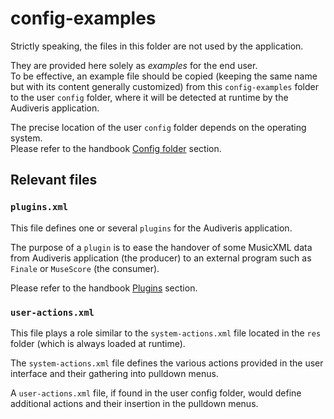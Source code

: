 
# config-examples

Strictly speaking, the files in this folder are not used by the application.

They are provided here solely as *examples* for the end user.  
To be effective, an example file should be copied
(keeping the same name but with its content generally customized)
from this `config-examples` folder to the user `config` folder,
where it will be detected at runtime by the Audiveris application.

The precise location of the user `config` folder depends on the operating system.  
Please refer to the handbook [Config folder][user-config] section.

## Relevant files

### `plugins.xml`

This file defines one or several `plugins` for the Audiveris application.

The purpose of a `plugin` is to ease the handover of some MusicXML data
from Audiveris application (the producer)
to an external program such as `Finale` or `MuseScore` (the consumer).

Please refer to the handbook [Plugins][plugins] section.

### `user-actions.xml`

This file plays a role similar to the `system-actions.xml` file located in the `res` folder (which is always loaded at runtime).

The `system-actions.xml` file defines the various actions provided in the user interface and their gathering into pulldown menus.

A `user-actions.xml` file, if found in the user config folder, would define
additional actions and their insertion in the pulldown menus.



[plugins]:      https://audiveris.github.io/audiveris/_pages/guides/advanced/plugins/
[user-config]:  https://audiveris.github.io/audiveris/_pages/reference/folders/essential/#config-folder
